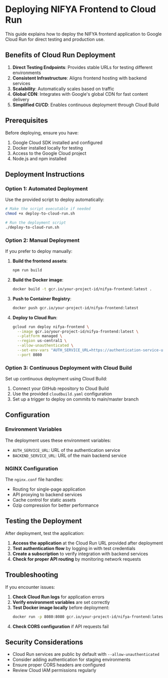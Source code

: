 # Deploying NIFYA Frontend to Cloud Run

This guide explains how to deploy the NIFYA frontend application to Google Cloud Run for direct testing and production use.

## Benefits of Cloud Run Deployment

1. **Direct Testing Endpoints**: Provides stable URLs for testing different environments
2. **Consistent Infrastructure**: Aligns frontend hosting with backend services
3. **Scalability**: Automatically scales based on traffic
4. **Global CDN**: Integrates with Google's global CDN for fast content delivery
5. **Simplified CI/CD**: Enables continuous deployment through Cloud Build

## Prerequisites

Before deploying, ensure you have:

1. Google Cloud SDK installed and configured
2. Docker installed locally for testing
3. Access to the Google Cloud project
4. Node.js and npm installed

## Deployment Instructions

### Option 1: Automated Deployment

Use the provided script to deploy automatically:

```bash
# Make the script executable if needed
chmod +x deploy-to-cloud-run.sh

# Run the deployment script
./deploy-to-cloud-run.sh
```

### Option 2: Manual Deployment

If you prefer to deploy manually:

1. **Build the frontend assets**:
   ```bash
   npm run build
   ```

2. **Build the Docker image**:
   ```bash
   docker build -t gcr.io/your-project-id/nifya-frontend:latest .
   ```

3. **Push to Container Registry**:
   ```bash
   docker push gcr.io/your-project-id/nifya-frontend:latest
   ```

4. **Deploy to Cloud Run**:
   ```bash
   gcloud run deploy nifya-frontend \
     --image gcr.io/your-project-id/nifya-frontend:latest \
     --platform managed \
     --region us-central1 \
     --allow-unauthenticated \
     --set-env-vars "AUTH_SERVICE_URL=https://authentication-service-url,BACKEND_SERVICE_URL=https://backend-service-url" \
     --port 8080
   ```

### Option 3: Continuous Deployment with Cloud Build

Set up continuous deployment using Cloud Build:

1. Connect your GitHub repository to Cloud Build
2. Use the provided `cloudbuild.yaml` configuration
3. Set up a trigger to deploy on commits to main/master branch

## Configuration

### Environment Variables

The deployment uses these environment variables:

- `AUTH_SERVICE_URL`: URL of the authentication service
- `BACKEND_SERVICE_URL`: URL of the main backend service

### NGINX Configuration

The `nginx.conf` file handles:

- Routing for single-page application
- API proxying to backend services
- Cache control for static assets
- Gzip compression for better performance

## Testing the Deployment

After deployment, test the application:

1. **Access the application** at the Cloud Run URL provided after deployment
2. **Test authentication flow** by logging in with test credentials
3. **Create a subscription** to verify integration with backend services
4. **Check for proper API routing** by monitoring network requests

## Troubleshooting

If you encounter issues:

1. **Check Cloud Run logs** for application errors
2. **Verify environment variables** are set correctly
3. **Test Docker image locally** before deployment:
   ```bash
   docker run -p 8080:8080 gcr.io/your-project-id/nifya-frontend:latest
   ```
4. **Check CORS configuration** if API requests fail

## Security Considerations

- Cloud Run services are public by default with `--allow-unauthenticated`
- Consider adding authentication for staging environments
- Ensure proper CORS headers are configured
- Review Cloud IAM permissions regularly